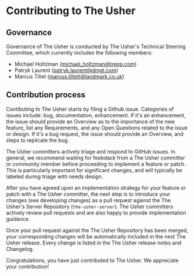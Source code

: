# Contributing to The Usher

## Governance

Governance of The Usher is conducted by The Usher's Technical Steering Committee, which currently includes the following members:

* Michael Holtzman (michael_holtzman@trepp.com)
* Patryk Laurent (patryk.laurent@dmgt.com)
* Marcus Tillet (marcus.tillett@landmark.co.uk)

## Contribution process

Contibuting to The Usher starts by filing a Github issue.  Categories of issues include: bug, documentation, enhancement. If it's an enhancement, the issue should provide an Overview as to the importance of the new feature, list any Requirements, and any Open Questions related to the issue or design.  If it's a bug request, the issue should provide an Overview, and steps to replicate the bug.

The Usher committers actively triage and respond to GitHub issues. In general, we recommend waiting for feebdack from a The Usher committer or community member before proceeding to implement a feature or patch. This is particularly important for significant changes, and will typically be labeled during triage with needs design.

After you have agreed upon an implementation strategy for your feature or patch with a The Usher committer, the next step is to introduce your changes (see developing changes) as a pull request against the The Usher's Server Repository (`the-usher-server`). The Usher committers actively review pull requests and are also happy to provide implementation guidance.

Once your pull request against the The Usher Repository has been merged, your corresponding changes will be automatically included in the next The Usher release. Every change is listed in the The Usher release notes and Changelog.

Congratulations, you have just contributed to The Usher. We appreciate your contribution!
